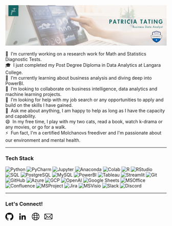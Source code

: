 ![Patricia Tating Banner](https://github.com/patricia-tating/patricia-tating/blob/main/src/pt-banner.png)

🔭 &nbsp;I’m currently working on a research work for Math and Statistics Diagnostic Tests.\
🎓 &nbsp;I just completed my Post Degree Diploma in Data Analytics at Langara College.\
🌱 &nbsp;I’m currently learning about business analysis and diving deep into PowerBI.\
👯 &nbsp;I’m looking to collaborate on business intelligence, data analytics and machine learning projects.\
🤔 &nbsp;I’m looking for help with my job search or any opportunities to apply and build on the skills I have gained.\
💬 &nbsp;Ask me about anything, I am happy to help as long as I have the capacity and capability.\
😄 &nbsp;In my free time, I play with my two cats, read a book, watch k-drama or any movies, or go for a walk.\
⚡ &nbsp;Fun fact, I'm a certified Molchanovs freediver and I'm passionate about our environment and mental health.

-------------------
### Tech Stack

![Python](https://img.shields.io/badge/python%20-%23146464%20?logo=python&logoColor=white)
![PyCharm](https://img.shields.io/badge/PyCharm%20-%23146464%20?logo=pycharm&logoColor=white)
![Jupyter](https://img.shields.io/badge/Jupyter%20-%23146464%20?logo=jupyter&logoColor=white)
![Anaconda](https://img.shields.io/badge/Anaconda%20-%23146464%20?logo=anaconda&logoColor=white)
![Colab](https://img.shields.io/badge/Google%20Colab-%23146464%20?logo=googlecolab&logoColor=white)
![R](https://img.shields.io/badge/R%20-%23146464%20?logo=r&logoColor=white)
![RStudio](https://img.shields.io/badge/RStudio%20-%23146464%20?logo=rstudioide&logoColor=white)
![SQL](https://img.shields.io/badge/SQL%20-%23146464%20?logoColor=white)
![PostgreSQL](https://img.shields.io/badge/PostgreSQL%20-%23146464%20?logo=postgresql&logoColor=white)
![MySQL](https://img.shields.io/badge/MySQL%20-%23146464%20?logo=mysql&logoColor=white)
![PowerBI](https://img.shields.io/badge/PowerBI%20-%23146464%20?logoColor=white)
![Tableau](https://img.shields.io/badge/Tableau%20-%23146464%20?logoColor=white)
![Streamlit](https://img.shields.io/badge/Streamlit%20-%23146464%20?logo=streamlit&logoColor=white)
![Git](https://img.shields.io/badge/Git%20-%23146464%20?logo=git&logoColor=white)
![GitHub](https://img.shields.io/badge/Github-%23146464%20?logo=github&logoColor=white)
![Azure](https://img.shields.io/badge/Azure-%23146464%20?logoColor=white)
![GCP](https://img.shields.io/badge/GCP-%23146464%20?logo=googlecloud&logoColor=white)
![OpenAI](https://img.shields.io/badge/OpenAI-%23146464%20?logo=openai&logoColor=white)
![Google Sheets](https://img.shields.io/badge/Google%20Sheets-%23146464%20?logo=googlesheets&logoColor=white)
![MSOffice](https://img.shields.io/badge/Microsoft%20Office%20-%23146464%20?logoColor=white)
![Confluence](https://img.shields.io/badge/Confluence%20-%23146464%20?logo=confluence&logoColor=white)
![MSProject](https://img.shields.io/badge/MS%20Project%20-%23146464%20?logoColor=white)
![Jira](https://img.shields.io/badge/Jira%20-%23146464%20?logo=jira&logoColor=white)
![MSVisio](https://img.shields.io/badge/MS%20Visio%20-%23146464%20?logoColor=white)
![Slack](https://img.shields.io/badge/Slack-%23146464%20?logo=slack&logoColor=white)
![Discord](https://img.shields.io/badge/Discord%20-%23146464%20?logo=discord&logoColor=white)

-------------------
### Let's Connect!

<a href="https://github.com/patricia-tating"><img src="https://github.com/patricia-tating/patricia-tating/blob/main/src/github.png" width="25" height="25" alt="GitHub"/></a> &nbsp;&nbsp;
<a href="https://www.linkedin.com/in/patricia-tating/"><img src="https://github.com/patricia-tating/patricia-tating/blob/main/src/linkedin.png" width="25" height="25" alt="LinkedIn"/></a> &nbsp;&nbsp;
<a href="https://patriciatating.wixsite.com/home"><img src="https://github.com/patricia-tating/patricia-tating/blob/main/src/internet.png" width="25" height="25" alt="Portfolio"/></a> &nbsp;&nbsp;
<a href="trizia.tating@gmail.com" title="email icons"><img src="https://github.com/patricia-tating/patricia-tating/blob/main/src/mail.png" width="25" height="25" alt="Email"/></a> &nbsp;&nbsp;
